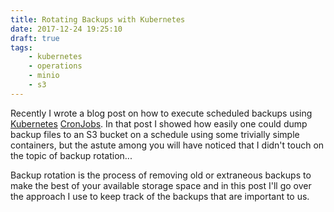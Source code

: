 ```yaml
---
title: Rotating Backups with Kubernetes
date: 2017-12-24 19:25:10
draft: true
tags:
    - kubernetes
    - operations
    - minio
    - s3
---
```


Recently I wrote a blog post on how to execute scheduled backups using
[Kubernetes][] [CronJobs][CronJob]. In that post I showed how easily one
could dump backup files to an S3 bucket on a schedule using some trivially
simple containers, but the astute among you will have noticed that I didn't
touch on the topic of backup rotation...

Backup rotation is the process of removing old or extraneous backups to make
the best of your available storage space and in this post I'll go over the
approach I use to keep track of the backups that are important to us.

<!--more-->

[CronJob]: https://kubernetes.io/docs/concepts/workloads/controllers/cron-jobs/
[Kubernetes]: https://kubernetes.io/